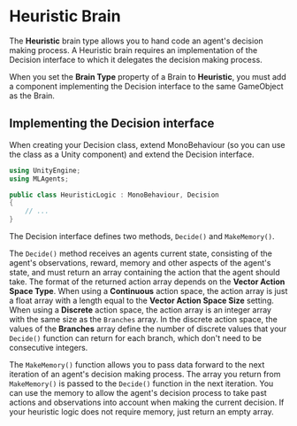 # Heuristic Brain

The **Heuristic** brain type allows you to hand code an agent's decision making process. A Heuristic brain requires an implementation of the Decision interface to which it delegates the decision making process.

When you set the **Brain Type** property of a Brain to **Heuristic**, you must add a component implementing the Decision interface to the same GameObject as the Brain. 

## Implementing the Decision interface

When creating your Decision class, extend MonoBehaviour (so you can use the class as a Unity component) and extend the Decision interface.

```csharp
using UnityEngine;
using MLAgents;

public class HeuristicLogic : MonoBehaviour, Decision 
{
    // ...
}
```

The Decision interface defines two methods, `Decide()` and `MakeMemory()`. 

The `Decide()` method receives an agents current state, consisting of the agent's observations, reward, memory and other aspects of the agent's state, and must return an array containing the action that the agent should take. The format of the returned action array depends on the **Vector Action Space Type**. When using a **Continuous** action space, the action array is just a float array with a length equal to the **Vector Action Space Size** setting. When using a **Discrete** action space, the action array is an integer array with the same size as the `Branches` array. In the discrete action space, the values of the **Branches** array define the number of discrete values that your `Decide()` function can return for each branch, which don't need to be consecutive integers. 

The `MakeMemory()` function allows you to pass data forward to the next iteration of an agent's decision making process. The array you return from `MakeMemory()` is passed to the `Decide()` function in the next iteration. You can use the memory to allow the agent's decision process to take past actions and observations into account when making the current decision. If your heuristic logic does not require memory, just return an empty array.
